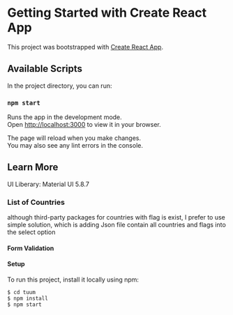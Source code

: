 # Getting Started with Create React App

This project was bootstrapped with [Create React App](https://github.com/facebook/create-react-app).

## Available Scripts

In the project directory, you can run:

### `npm start`

Runs the app in the development mode.\
Open [http://localhost:3000](http://localhost:3000) to view it in your browser.

The page will reload when you make changes.\
You may also see any lint errors in the console.



## Learn More

UI Liberary: Material UI 5.8.7


### List of Countries

although third-party packages for countries with flag is exist, I prefer to use simple solution, which is adding Json file contain all countries and flags into the select option

#### Form Validation


#### Setup
To run this project, install it locally using npm:

```
$ cd tuum
$ npm install
$ npm start
